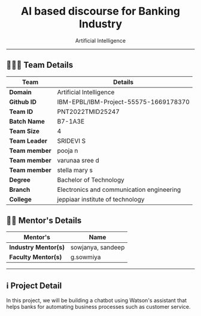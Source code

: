 <p align="center" style="margin-bottom: 0px !important;">
</p>
<h1 align="center" style="margin-top: 0px;">AI based discourse for Banking Industry</h1>
<p align="center">Artificial Intelligence</p>

---

## 🧑‍🤝‍🧑 Team Details
|  **Team**  | **Details**  |
| ------------- | ------------- |
| **Domain** | Artificial Intelligence |  
| **Github ID** | IBM-EPBL/IBM-Project-55575-1669178370 |
| **Team ID** |  PNT2022TMID25247 |  
| **Batch Name** | B7-1A3E |
| **Team Size** | 4 | 
| **Team Leader** | SRIDEVI S | 
| **Team member** | pooja n |
| **Team member** | varunaa sree d |
| **Team member** | stella mary s | 
| **Degree** | Bachelor of Technology |
| **Branch** | Electronics and communication engineering|
| **College** | jeppiaar institute of technology |

## 👩‍🏫 Mentor's Details
|  **Mentor's**  | **Name**  |
| ------------- | ------------- |
| **Industry Mentor(s)** | sowjanya, sandeep | 
| **Faculty Mentor(s)** | g.sowmiya | 

---
## ℹ️ Project Detail
In this project, we will be building a chatbot using Watson's assistant that helps banks for automating business processes such as customer service.

